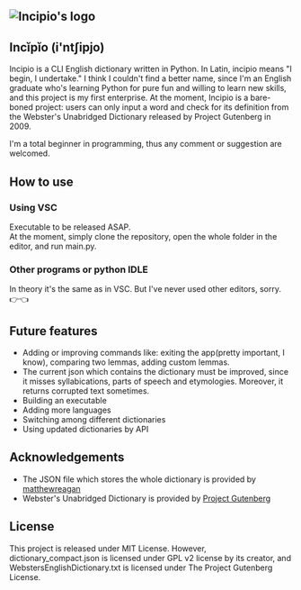 ## ![Incipio's logo](https://camo.githubusercontent.com/85f336b99a9ef0a0aa5ed0631d8917aba2481ec6680f94b192ba7b50206e12ba/68747470733a2f2f692e706f7374696d672e63632f7a444648596a32562f696e636970696f2e706e67)

## Incĭpĭo (i'ntʃipjo)

Incipio is a CLI English dictionary written in Python. In Latin, incipio means "I begin, I undertake." I think I couldn't find a better name, since I'm an English graduate who's learning Python for pure fun and willing to learn new skills, and this project is my first enterprise. At the moment, Incipio is a bare-boned project: users can only input a word and check for its definition from the Webster's Unabridged Dictionary released by Project Gutenberg in 2009.  
  
I'm a total beginner in programming, thus any comment or suggestion are welcomed.

## How to use

### Using VSC

Executable to be released ASAP.  
At the moment, simply clone the repository, open the whole folder in the editor, and run main.py.

### Other programs or python IDLE

In theory it's the same as in VSC. But I've never used other editors, sorry. 👉👈

## Future features

* Adding or improving commands like: exiting the app(pretty important, I know), comparing two lemmas, adding custom lemmas.
* The current json which contains the dictionary must be improved, since it misses syllabications, parts of speech and etymologies. Moreover, it returns corrupted text sometimes.
* Building an executable
* Adding more languages
* Switching among different dictionaries
* Using updated dictionaries by API

## Acknowledgements

* The JSON file which stores the whole dictionary is provided by [matthewreagan](https://github.com/matthewreagan/WebstersEnglishDictionary)
* Webster's Unabridged Dictionary is provided by [Project Gutenberg](https://www.gutenberg.org/ebooks/29765)

## License

This project is released under MIT License. However, dictionary_compact.json is licensed under GPL v2 license by its creator, and WebstersEnglishDictionary.txt is licensed under The Project Gutenberg License.
